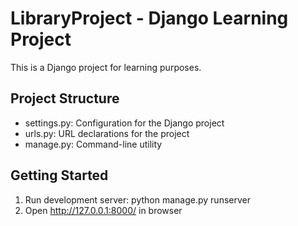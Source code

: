 # LibraryProject - Django Learning Project

This is a Django project for learning purposes.

## Project Structure
- settings.py: Configuration for the Django project
- urls.py: URL declarations for the project
- manage.py: Command-line utility

## Getting Started
1. Run development server: python manage.py runserver
2. Open http://127.0.0.1:8000/ in browser
